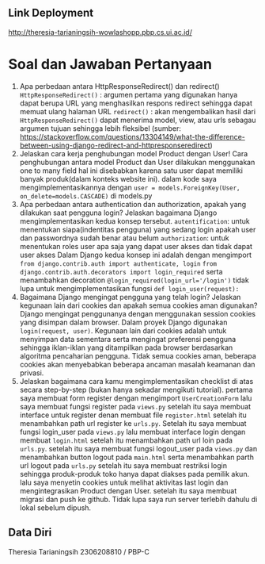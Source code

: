 ## Link Deployment
http://theresia-tarianingsih-wowlashopp.pbp.cs.ui.ac.id/

# Soal dan Jawaban Pertanyaan
1.  Apa perbedaan antara HttpResponseRedirect() dan redirect()
    ```HttpResponseRedirect()``` : argumen pertama yang digunakan hanya dapat berupa URL yang menghasilkan respons redirect sehingga dapat memuat ulang halaman URL
    ```redirect()``` : akan mengembalikan hasil dari ```HttpResponseRedirect()``` dapat menerima model, view, atau urls sebagau argumen tujuan sehingga lebih fleksibel (sumber: https://stackoverflow.com/questions/13304149/what-the-difference-between-using-django-redirect-and-httpresponseredirect)
2.  Jelaskan cara kerja penghubungan model Product dengan User!
     Cara penghubungan antara model Product dan User dilakukan menggunakan one to many field hal ini disebabkan karena satu user dapat memiliki banyak produk(dalam konteks website ini). dalam kode saya mengimplementasikannya dengan ```user = models.ForeignKey(User, on_delete=models.CASCADE)``` di models.py
3.  Apa perbedaan antara authentication dan authorization, apakah yang dilakukan saat pengguna login? Jelaskan bagaimana Django mengimplementasikan kedua konsep tersebut.
    ```autentification```: untuk menentukan siapa(indentitas pengguna) yang sedang login apakah user dan passwordnya sudah benar atau belum
    ```authorization```: untuk menentukan roles user apa saja yang dapat user akses dan tidak dapat user akses
    Dalam Django kedua konsep ini adalah dengan mengimport ```from django.contrib.auth import authenticate, login``` ```from django.contrib.auth.decorators import login_required``` serta menambahkan decoration ```@login_required(login_url='/login')``` tidak lupa untuk mengimplementasikan fungsi ```def login_user(request):```
4.  Bagaimana Django mengingat pengguna yang telah login? Jelaskan kegunaan lain dari cookies dan apakah semua cookies aman digunakan?
     Django mengingat penggunanya dengan menggunakan session cookies yang disimpan dalam browser. Dalam proyek Django digunakan ```login(request, user)```. Kegunaan lain dari cookies adalah untuk menyimpan data sementara serta mengingat preferensi pengguna sehingga iklan-iklan yang ditampilkan pada browser berdasarkan algoritma pencaharian pengguna. Tidak semua cookies aman, beberapa cookies akan menyebabkan beberapa ancaman masalah keamanan dan privasi.
5.  Jelaskan bagaimana cara kamu mengimplementasikan checklist di atas secara step-by-step (bukan hanya sekadar mengikuti tutorial).
pertama saya membuat form register dengan mengimport ```UserCreationForm``` lalu saya membuat fungsi register pada ```views.py``` setelah itu saya membuat interface untuk register denan membuat file ```register.html``` setelah itu menambahkan path url register ke ```urls.py```. Setelah itu saya membuat fungsi login_user pada ```views.py``` lalu membuat interface login dengan membuat ```login.html``` setelah itu menambahkan path url loin pada ```urls.py```. setelah itu saya membuat fungsi logout_user pada ```views.py``` dan menambahkan button logout pada ```main.html``` serta menambahkan parth url logout pada ```urls.py``` setelah itu saya membuat restriksi login sehingga produk-produk toko hanya dapat diakses pada pemilik akun. lalu saya menyetin cookies untuk melihat aktivitas last login dan mengintegrasikan Product dengan User. setelah itu saya membuat migrasi dan push ke github. Tidak lupa saya run server terlebih dahulu di lokal sebelum dipush.

## Data Diri
Theresia Tarianingsih
2306208810 / PBP-C
